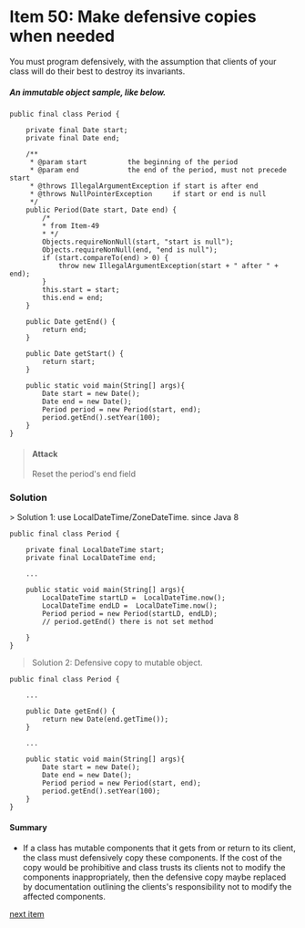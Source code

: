 # Item 50: Make defensive copies when needed
You must program defensively, with the assumption that clients of your class will do their best to destroy its invariants.

##### An immutable object sample, like below.
```$xslt
public final class Period {

    private final Date start;
    private final Date end;

    /**
     * @param start          the beginning of the period
     * @param end            the end of the period, must not precede start
     * @throws IllegalArgumentException if start is after end
     * @throws NullPointerException     if start or end is null
     */
    public Period(Date start, Date end) {
        /*
        * from Item-49
        * */
        Objects.requireNonNull(start, "start is null");
        Objects.requireNonNull(end, "end is null");
        if (start.compareTo(end) > 0) {
            throw new IllegalArgumentException(start + " after " + end);
        }
        this.start = start;
        this.end = end;
    }

    public Date getEnd() {
        return end;
    }

    public Date getStart() {
        return start;
    }

    public static void main(String[] args){
        Date start = new Date();
        Date end = new Date();
        Period period = new Period(start, end);
        period.getEnd().setYear(100);
    }
}
```

> <h4>Attack</h4>
> Reset the period's end field

<h3>Solution </h3>
> Solution 1: use LocalDateTime/ZoneDateTime. since Java 8

```$xslt
public final class Period {

    private final LocalDateTime start;
    private final LocalDateTime end;

    ...
    
    public static void main(String[] args){
        LocalDateTime startLD =  LocalDateTime.now();
        LocalDateTime endLD =  LocalDateTime.now();
        Period period = new Period(startLD, endLD);
        // period.getEnd() there is not set method

    }
}
```

> Solution 2: Defensive copy to mutable object.

```$xslt
public final class Period {

    ...

    public Date getEnd() {
        return new Date(end.getTime());
    }
    
    ...
    
    public static void main(String[] args){
        Date start = new Date();
        Date end = new Date();
        Period period = new Period(start, end);
        period.getEnd().setYear(100);
    }
}
```


<h4>Summary</h4>

* If a class has mutable components that it gets from or return to its client, the class must defensively copy 
these components. If the cost of the copy would be prohibitive and class trusts its clients not to modify 
the components inappropriately, then the defensive copy maybe replaced by documentation outlining the clients's 
responsibility not to modify the affected components.

<a href="./item_51_design_method_signatures_carefully.md">next item</a>